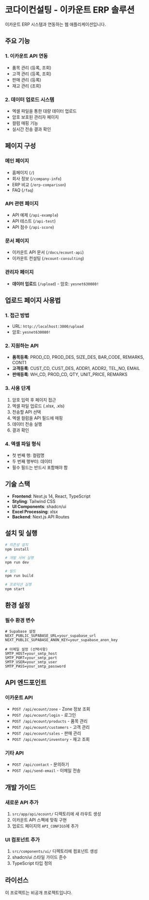 # 코다이컨설팅 - 이카운트 ERP 솔루션

이카운트 ERP 시스템과 연동하는 웹 애플리케이션입니다.

## 주요 기능

### 1. 이카운트 API 연동
- 품목 관리 (등록, 조회)
- 고객 관리 (등록, 조회)
- 판매 관리 (등록)
- 재고 관리 (조회)

### 2. 데이터 업로드 시스템
- 엑셀 파일을 통한 대량 데이터 업로드
- 암호 보호된 관리자 페이지
- 컬럼 매핑 기능
- 실시간 전송 결과 확인

## 페이지 구성

### 메인 페이지
- 홈페이지 (`/`)
- 회사 정보 (`/company-info`)
- ERP 비교 (`/erp-comparison`)
- FAQ (`/faq`)

### API 관련 페이지
- API 예제 (`/api-example`)
- API 테스트 (`/api-test`)
- API 점수 (`/api-score`)

### 문서 페이지
- 이카운트 API 문서 (`/docs/ecount-api`)
- 이카운트 컨설팅 (`/ecount-consulting`)

### 관리자 페이지
- **데이터 업로드** (`/upload`) - 암호: `yesnet630080!`

## 업로드 페이지 사용법

### 1. 접근 방법
- URL: `http://localhost:3000/upload`
- 암호: `yesnet630080!`

### 2. 지원하는 API
- **품목등록**: PROD_CD, PROD_DES, SIZE_DES, BAR_CODE, REMARKS, CONT1
- **고객등록**: CUST_CD, CUST_DES, ADDR1, ADDR2, TEL_NO, EMAIL
- **판매등록**: WH_CD, PROD_CD, QTY, UNIT_PRICE, REMARKS

### 3. 사용 단계
1. 암호 입력 후 페이지 접근
2. 엑셀 파일 업로드 (.xlsx, .xls)
3. 전송할 API 선택
4. 엑셀 컬럼을 API 필드에 매핑
5. 데이터 전송 실행
6. 결과 확인

### 4. 엑셀 파일 형식
- 첫 번째 행: 컬럼명
- 두 번째 행부터: 데이터
- 필수 필드는 반드시 포함해야 함

## 기술 스택

- **Frontend**: Next.js 14, React, TypeScript
- **Styling**: Tailwind CSS
- **UI Components**: shadcn/ui
- **Excel Processing**: xlsx
- **Backend**: Next.js API Routes

## 설치 및 실행

```bash
# 의존성 설치
npm install

# 개발 서버 실행
npm run dev

# 빌드
npm run build

# 프로덕션 실행
npm start
```

## 환경 설정

### 필수 환경 변수
```env
# Supabase 설정
NEXT_PUBLIC_SUPABASE_URL=your_supabase_url
NEXT_PUBLIC_SUPABASE_ANON_KEY=your_supabase_anon_key

# 이메일 설정 (선택사항)
SMTP_HOST=your_smtp_host
SMTP_PORT=your_smtp_port
SMTP_USER=your_smtp_user
SMTP_PASS=your_smtp_password
```

## API 엔드포인트

### 이카운트 API
- `POST /api/ecount/zone` - Zone 정보 조회
- `POST /api/ecount/login` - 로그인
- `POST /api/ecount/products` - 품목 관리
- `POST /api/ecount/customers` - 고객 관리
- `POST /api/ecount/sales` - 판매 관리
- `POST /api/ecount/inventory` - 재고 조회

### 기타 API
- `POST /api/contact` - 문의하기
- `POST /api/send-email` - 이메일 전송

## 개발 가이드

### 새로운 API 추가
1. `src/app/api/ecount/` 디렉토리에 새 라우트 생성
2. 이카운트 API 스펙에 맞춰 구현
3. 업로드 페이지의 `API_CONFIGS`에 추가

### UI 컴포넌트 추가
1. `src/components/ui/` 디렉토리에 컴포넌트 생성
2. shadcn/ui 스타일 가이드 준수
3. TypeScript 타입 정의

## 라이선스

이 프로젝트는 비공개 프로젝트입니다.